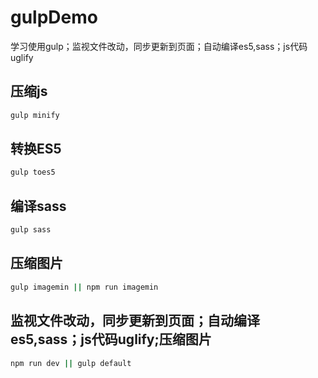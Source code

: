 # gulpDemo
学习使用gulp；监视文件改动，同步更新到页面；自动编译es5,sass；js代码uglify
## 压缩js
```bash
gulp minify
```

## 转换ES5
```bash
gulp toes5
```

## 编译sass
```bash
gulp sass
```

## 压缩图片
```bash
gulp imagemin || npm run imagemin
```

## 监视文件改动，同步更新到页面；自动编译es5,sass；js代码uglify;压缩图片
```bash
npm run dev || gulp default
```
